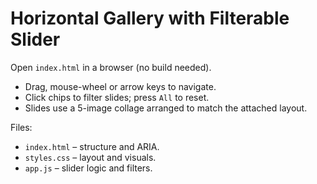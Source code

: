 # Horizontal Gallery with Filterable Slider

Open `index.html` in a browser (no build needed).

- Drag, mouse-wheel or arrow keys to navigate.
- Click chips to filter slides; press `All` to reset.
- Slides use a 5-image collage arranged to match the attached layout.

Files:
- `index.html` – structure and ARIA.
- `styles.css` – layout and visuals.
- `app.js` – slider logic and filters.
